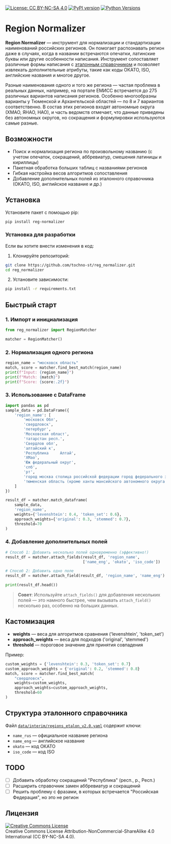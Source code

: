 [![License: CC BY-NC-SA 4.0](https://img.shields.io/badge/License-CC_BY—NC—SA_4.0-lightgrey.svg)](https://creativecommons.org/licenses/by-nc-sa/4.0/)
[![PyPI version](https://badge.fury.io/py/reg-normalizer.svg)](https://badge.fury.io/py/reg-normalizer)
[![Python Versions](https://img.shields.io/pypi/pyversions/reg-normalizer.svg)](https://pypi.org/project/reg-normalizer/)


# Region Normalizer

**Region Normalizer** — инструмент для нормализации и стандартизации наименований российских регионов. Он помогает распознавать регион даже в случаях, когда в названии встречаются опечатки, латинские буквы или другие особенности написания. Инструмент сопоставляет различные формы написания с [эталонным справочником](https://github.com/tochno-st/reg_normalizer/blob/main/data/interim/regions_etalon_v2.0.yaml) и позволяет извлекать дополнительные атрибуты, такие как коды ОКАТО, ISO, английские названия и многое другое.

Разные наименования одного и того же региона — частая проблема в реальных данных, например, на портале ЕМИСС встречается до 275 различных вариантов написания регионов. Особенно многообразны варианты у Тюменской и Архангельской областей — по 8 и 7 вариантов соответственно. В состав этих регионов входят автономные округа (ХМАО, ЯНАО, НАО), и часть ведомств отмечает, что данные приведены без автономных округов, но сокращения и формулировки используются самые разные.

## Возможности
- Поиск и нормализация региона по произвольному названию (с учетом опечаток, сокращений, аббревиатур, смешения латиницы и кириллицы)
- Пакетная обработка больших таблиц с названиями регионов
- Гибкая настройка весов алгоритмов сопоставления
- Добавление дополнительных полей из эталонного справочника (ОКАТО, ISO, английское название и др.)

## Установка

Установите пакет с помощью pip:

```bash
pip install reg-normalizer
```

### Установка для разработки

Если вы хотите внести изменения в код:

1. Клонируйте репозиторий:

```bash
git clone https://github.com/tochno-st/reg_normalizer.git
cd reg_normalizer
```

2. Установите зависимости:

```bash
pip install -r requirements.txt
```

## Быстрый старт

### 1. Импорт и инициализация

```python
from reg_normalizer import RegionMatcher

matcher = RegionMatcher()
```

### 2. Нормализация одного региона

```python
region_name = "московск область"
match, score = matcher.find_best_match(region_name)
print(f"Input: {region_name}")
print(f"Match: {match}")
print(f"Score: {score:.2f}")
```

### 3. Использование с DataFrame

```python
import pandas as pd
sample_data = pd.DataFrame({
    'region_name': [
        'московск Обл',
        'свердловск',
        'петербург',
        'Mосковская област',
        'татарстан респ.',
        'Свердлов обл',
        'aлтайский к',
        'Республика     Алтай',
        'ХМао',
        'Юж федеральный округ',
        'спб',
        'рт',
        'город москва столица российской федерации город федерального значения',
        'тюменская область (кроме ханты мансийского автономного округа югры и ямало ненецкого автономного округа)'
    ]
})

result_df = matcher.match_dataframe(
    sample_data,
    'region_name',
    weights={'levenshtein': 0.4, 'token_set': 0.6},
    approach_weights={'original': 0.3, 'stemmed': 0.7},
    threshold=70
)
```

### 4. Добавление дополнительных полей

```python
# Способ 1: Добавить несколько полей одновременно (эффективно!)
result_df = matcher.attach_fields(result_df, 'region_name',
                                  ['name_eng', 'okato', 'iso_code'])

# Способ 2: Добавить одно поле
result_df = matcher.attach_field(result_df, 'region_name', 'name_eng')

print(result_df.head())
```

> **Совет**: Используйте `attach_fields()` для добавления нескольких полей — это намного быстрее, чем вызывать `attach_field()` несколько раз, особенно на больших данных.

## Кастомизация

- **weights** — веса для алгоритмов сравнения ('levenshtein', 'token_set')
- **approach_weights** — веса для подходов ('original', 'stemmed')
- **threshold** — пороговое значение для принятия совпадения

Пример:
```python
custom_weights = {'levenshtein': 0.3, 'token_set': 0.7}
custom_approach_weights = {'original': 0.2, 'stemmed': 0.8}
match, score = matcher.find_best_match(
    "свердловск",
    weights=custom_weights,
    approach_weights=custom_approach_weights,
    threshold=60
)
```

## Структура эталонного справочника

Файл [`data/interim/regions_etalon_v2.0.yaml`](https://github.com/tochno-st/reg_normalizer/blob/main/data/interim/regions_etalon_v2.0.yaml) содержит ключи:
- `name_rus` — официальное название региона
- `name_eng` — английское название
- `okato` — код ОКАТО
- `iso_code` — код ISO

## TODO

- [ ] Добавить обработку сокращений "Республика" (респ., р., Респ.)
- [ ] Расширить справочник замен аббревиатур и сокращений
- [ ] Решить проблему с фразами, в которых встречается "Российская Федерация", но это не регион

## Лицензия

<a rel="license" href="https://creativecommons.org/licenses/by-nc-sa/4.0/"><img alt="Creative Commons License" style="border-width:0" src="https://i.creativecommons.org/l/by-nc-sa/4.0/88x31.png" /></a><br />
Creative Commons License Attribution-NonCommercial-ShareAlike 4.0 International (CC BY-NC-SA 4.0).
